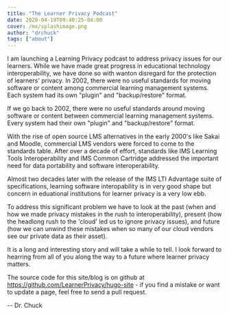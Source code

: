 ```yaml
---
title: "The Learner Privacy Podcast"
date: 2020-04-19T09:40:25-04:00
cover: /me/splashimage.png
author: "drchuck"
tags: ["about"]
---
```


I am launching a Learning Privacy podcast to address privacy issues for our learners.    While we have made great progress in educational technology interoperability, we have done so with wanton disregard for the protection of learners' privacy.  In 2002, there were no useful standards for moving software or content among commercial learning management systems.  Each system had its own "plugin" and "backup/restore" format.

If we go back to 2002, there were no useful standards around
moving software or content between commercial learning management systems.
Every system had their own "plugin" and "backup/restore" format.

With the rise of open source LMS alternatives in the early 2000's like
Sakai and Moodle, commercial LMS vendors were forced to come
to the standards table.  After over 
a decade of effort, standards like IMS Learning Tools Interoperability
and IMS Common Cartridge addressed the important need for data portability and
software interoperability.

Almost two decades later with the release of the IMS LTI Advantage suite
of specifications, learning software interopability is in very good shape
but concern in eduational institutions for learner privacy is a very low ebb.

To address this significant problem we have to look at the
past (when and how we made privacy mistakes in the rush to interoperability),
present (how the headlong rush to the 'cloud' led us to ignore privacy issues),
and future (how we can unwind these mistakes when so many of our cloud
vendors see our private data as their asset).

It is a long and interesting story and will take a while to tell.
I look forward to hearring from all of you along the way to a future
where learner privacy matters.

The source code for this site/blog is on github
at https://github.com/LearnerPrivacy/hugo-site - if you
find a mistake or want to update a page, feel free to send a pull request.

-- Dr. Chuck

